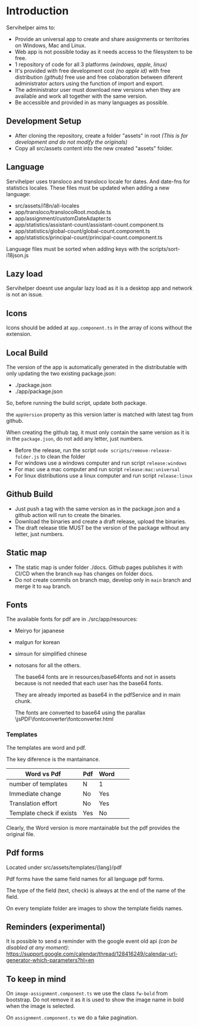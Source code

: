 # Introduction

Servihelper aims to:

- Provide an universal app to create and share assignments or territories on Windows, Mac and Linux.
- Web app is not possible today as it needs access to the filesystem to be free.
- 1 repository of code for all 3 platforms _(windows, apple, linux)_
- It's provided with free development cost _(no apple id)_ with free distribution _(github)_ free use and free colaboration between diferent administrator actors using the function of import and export.
- The administrator user must download new versions when they are available and work all together with the same version.
- Be accessible and provided in as many languages as possible.

## Development Setup

- After cloning the repository, create a folder "assets" in root _(This is for development and do not modify the originals)_
- Copy all src/assets content into the new created "assets" folder.

## Language

Servihelper uses transloco and transloco locale for dates. And date-fns for statistics locales.
These files must be updated when adding a new language:

- src/assets/i18n/all-locales
- app/transloco/translocoRoot.module.ts
- app/assignment/customDateAdapter.ts
- app/statistics/assistant-count/assistant-count.component.ts
- app/statistics/global-count/global-count.component.ts
- app/statistics/principal-count/principal-count.component.ts

Language files must be sorted when adding keys with the scripts/sort-i18json.js

## Lazy load

Servihelper doesnt use angular lazy load as it is a desktop app and network is not an issue.

## Icons

Icons should be added at `app.component.ts` in the array of icons without the extension.

## Local Build

The version of the app is automatically generated in the distributable with only updating the two existing package.json:

- ./package.json
- ./app/package.json

So, before running the build script, update both package.

the `appVersion` property as this version latter is matched with latest tag from github.

When creating the github tag, it must only contain the same version as it is in the `package.json`, do not add any letter, just numbers.

- Before the release, run the script `node scripts/remove-release-folder.js` to clean the folder
- For windows use a windows computer and run script `release:windows`
- For mac use a mac computer and run script `release:mac:universal`
- For linux distributions use a linux computer and run script `release:linux`

## Github Build

- Just push a tag with the same version as in the package.json and a github action will run to create the binaries.
- Download the binaries and create a draft release, upload the binaries.
- The draft release title MUST be the version of the package without any letter, just numbers.

## Static map

- The static map is under folder ./docs. Github pages publishes it with CI/CD when the branch `map` has changes on folder docs.
- Do not create commits on branch map, develop only in `main` branch and merge it to `map` branch.

## Fonts

The available fonts for pdf are in ./src/app/resources:

- Meiryo for japanese
- malgun for korean
- simsun for simplified chinese
- notosans for all the others.

  The base64 fonts are in resources/base64fonts and not in assets because is not needed that each user has the base64 fonts.

  They are already imported as base64 in the pdfService and in main chunk.

  The fonts are converted to base64 using the parallax \jsPDF\fontconverter\fontconverter.html

### Templates

The templates are word and pdf.

The key diference is the mantainance.

| Word vs Pdf              | Pdf | Word |     |     |
| ------------------------ | --- | ---- | --- | --- |
| number of templates      | N   | 1    |     |     |
| Immediate change         | No  | Yes  |     |     |
| Translation effort       | No  | Yes  |     |     |
| Template check if exists | Yes | No   |     |     |

Clearly, the Word version is more mantainable but the pdf provides the original file.

## Pdf forms

Located under src/assets/templates/{lang}/pdf

Pdf forms have the same field names for all language pdf forms.

The type of the field (text, check) is always at the end of the name of the field.

On every template folder are images to show the template fields names.

## Reminders (experimental)

It is possible to send a reminder with the google event old api _(can be disabled at any moment)_: https://support.google.com/calendar/thread/128416249/calendar-url-generator-which-parameters?hl=en

## To keep in mind

On `image-assignment.component.ts` we use the class `fw-bold` from bootstrap. Do not remove it as it is used to show the image name in bold when the image is selected.

On `assignment.component.ts` we do a fake pagination.
